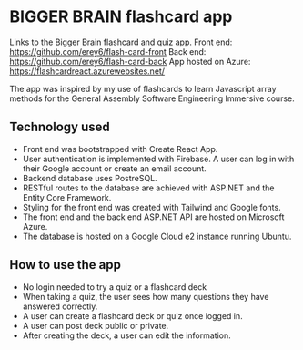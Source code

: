 # BIGGER BRAIN flashcard app

Links to the Bigger Brain flashcard and quiz app.
Front end: https://github.com/erey6/flash-card-front
Back end: https://github.com/erey6/flash-card-back
App hosted on Azure: https://flashcardreact.azurewebsites.net/

The app was inspired by my use of flashcards to learn Javascript array methods for the General Assembly Software Engineering Immersive course.

## Technology used
- Front end was bootstrapped with Create React App.
- User authentication is implemented with Firebase. A user can log in with their Google account or create an email account.
- Backend database uses PostreSQL.
- RESTful routes to the database are achieved with ASP.NET and the Entity Core Framework.
- Styling for the front end was created with Tailwind and Google fonts.
- The front end and the back end ASP.NET API are hosted on Microsoft Azure. 
- The database is hosted on a Google Cloud e2 instance running Ubuntu.

## How to use the app
- No login needed to try a quiz or a flashcard deck
- When taking a quiz, the user sees how many questions they have answered correctly.
- A user can create a flashcard deck or quiz once logged in.
- A user can post deck public or private.
- After creating the deck, a user can edit the information. 

